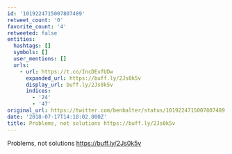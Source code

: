 ```yaml
---
id: '1019224715007807489'
retweet_count: '0'
favorite_count: '4'
retweeted: false
entities:
  hashtags: []
  symbols: []
  user_mentions: []
  urls:
    - url: https://t.co/IncDExfUDw
      expanded_url: https://buff.ly/2Js0k5v
      display_url: buff.ly/2Js0k5v
      indices:
        - '24'
        - '47'
original_url: https://twitter.com/benbalter/status/1019224715007807489
date: '2018-07-17T14:18:02.000Z'
title: Problems, not solutions https://buff.ly/2Js0k5v
---
```


Problems, not solutions https://buff.ly/2Js0k5v